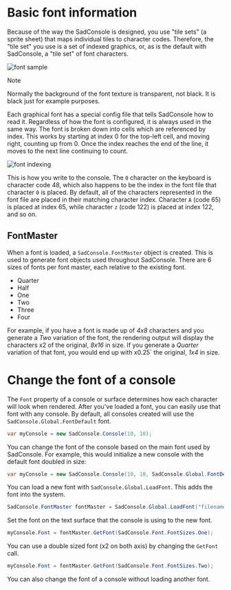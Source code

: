 # Basic font information

Because of the way the SadConsole is designed, you use "tile sets" (a sprite sheet) that maps individual tiles to character codes. Therefore, the "tile set" you use is a set of indexed graphics, or, as is the default with SadConsole, a "tile set" of font characters.

![font sample](~/images/basic-font-information/font-sample.png)

>[!NOTE]
>Normally the background of the font texture is transparent, not black. It is black just for example purposes.

Each graphical font has a special config file that tells SadConsole how to read it. Regardless of how the font is configured, it is always used in the same way. The font is broken down into cells which are referenced by index. This works by starting at index 0 for the top-left cell, and moving right, counting up from 0. Once the index reaches the end of the line, it moves to the next line continuing to count.

![font indexing](~/images/basic-font-information/how-font-works.png)

This is how you write to the console. The `0` character on the keyboard is character code 48, which also happens to be the index in the font file that character `0` is placed. By default, all of the characters represented in the font file are placed in their matching character index. Character `A` (code 65) is placed at index 65, while character `z` (code 122) is placed at index 122, and so on.

## FontMaster

When a font is loaded, a `SadConsole.FontMaster` object is created. This is used to generate font objects used throughout SadConsole. There are 6 sizes of fonts per font master, each relative to the existing font.

- Quarter
- Half
- One
- Two
- Three
- Four

For example, if you have a font is made up of *4x8* characters and you generate a *Two* variation of the font, the rendering output will display the characters x2 of the original, *8x16* in size. If you generate a *Quarter* variation of that font, you would end up with x0.25` the original, *1x4* in size.

# Change the font of a console

The `Font` property of a console or surface determines how each character will look when rendered. After you've loaded a font, you can easily use that font with any console. By default, all consoles created will use the `SadConsole.Global.FontDefault` font.

```csharp
var myConsole = new SadConsole.Console(10, 10);
```

You can change the font of the console based on the main font used by SadConsole. For example, this would initialize a new console with the default font doubled in size:

```csharp
var myConsole = new SadConsole.Console(10, 10, SadConsole.Global.FontDefault.Master.GetFont(Font.FontSizes.Two));
```

You can load a new font with `SadConsole.Global.LoadFont`. This adds the font into the system.

```csharp
SadConsole.FontMaster fontMaster = SadConsole.Global.LoadFont("filename.font");
```

Set the font on the text surface that the console is using to the new font.

```csharp
myConsole.Font = fontMaster.GetFont(SadConsole.Font.FontSizes.One);
```

You can use a double sized font (x2 on both axis) by changing the `GetFont` call.

```csharp
myConsole.Font = fontMaster.GetFont(SadConsole.Font.FontSizes.Two);
```

You can also change the font of a console without loading another font.